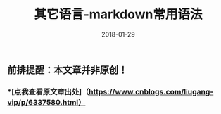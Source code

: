 ﻿---
layout: post
title: 其它语言-markdown常用语法
date: 2018-01-29
categories: blog
tags: [其它语言]
description: 搬运
---

## 前排提醒：本文章并非原创！  
###  *[点我查看原文章出处]（https://www.cnblogs.com/liugang-vip/p/6337580.html）












